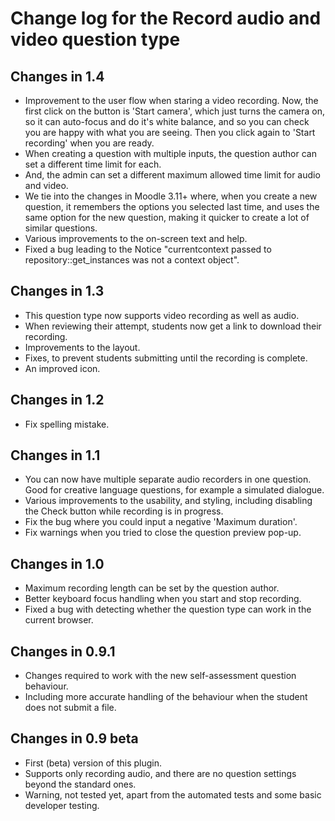 # Change log for the Record audio and video question type

## Changes in 1.4

* Improvement to the user flow when staring a video recording. Now, the first click on the button is
  'Start camera', which just turns the camera on, so it can auto-focus and do it's white balance, and so you
  can check you are happy with what you are seeing. Then you click again to 'Start recording' when you are ready.
* When creating a question with multiple inputs, the question author can set a different time limit for each.
* And, the admin can set a different maximum allowed time limit for audio and video.
* We tie into the changes in Moodle 3.11+ where, when you create a new question, it remembers the options you
  selected last time, and uses the same option for the new question, making it quicker to create a lot of
  similar questions.
* Various improvements to the on-screen text and help.
* Fixed a bug leading to the Notice "currentcontext passed to repository::get_instances was not a context object".


## Changes in 1.3

* This question type now supports video recording as well as audio.
* When reviewing their attempt, students now get a link to download their recording.
* Improvements to the layout.
* Fixes, to prevent students submitting until the recording is complete.
* An improved icon.


## Changes in 1.2

* Fix spelling mistake.


## Changes in 1.1

* You can now have multiple separate audio recorders in one
  question. Good for creative language questions, for example
  a simulated dialogue.
* Various improvements to the usability, and styling, including
  disabling the Check button while recording is in progress.
* Fix the bug where you could input a negative 'Maximum duration'.
* Fix warnings when you tried to close the question preview pop-up.


## Changes in 1.0

* Maximum recording length can be set by the question author.
* Better keyboard focus handling when you start and stop recording.
* Fixed a bug with detecting whether the question type can work in the current browser.


## Changes in 0.9.1

* Changes required to work with the new self-assessment question behaviour.
* Including more accurate handling of the behaviour when the student does not submit a file.


## Changes in 0.9 beta

* First (beta) version of this plugin.
* Supports only recording audio, and there are no question settings
  beyond the standard ones.
* Warning, not tested yet, apart from the automated tests and some basic
  developer testing.
